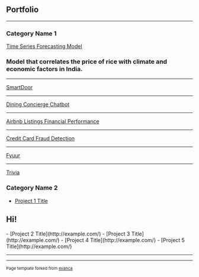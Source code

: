 ## Portfolio

---

### Category Name 1 

[Time Series Forecasting Model](https://github.com/Roshni96/Rice_price_forecast)

<h3>Model that correlates the price of rice with climate and economic factors in India.</h3>


---
[SmartDoor](/sample_page)


---
[Dining Concierge Chatbot](/sample_page)


---
[Airbnb Listings Financial Performance](/sample_page)


---
[Credit Card Fraud Detection](/sample_page)


---
[Fyuur](/sample_page)


---
[Trivia](/sample_page)


### Category Name 2

- [Project 1 Title](http://example.com/)
<h2>Hi!</h2>
- [Project 2 Title](http://example.com/)
- [Project 3 Title](http://example.com/)
- [Project 4 Title](http://example.com/)
- [Project 5 Title](http://example.com/)

---



---
<p style="font-size:11px">Page template forked from <a href="https://github.com/evanca/quick-portfolio">evanca</a></p>
<!-- Remove above link if you don't want to attibute -->
